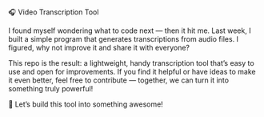 
🎧  Video Transcription Tool

I found myself wondering what to code next — then it hit me. Last week, I built a simple program that generates transcriptions from audio files. I figured, why not improve it and share it with everyone?

This repo is the result: a lightweight, handy transcription tool that’s easy to use and open for improvements. If you find it helpful or have ideas to make it even better, feel free to contribute — together, we can turn it into something truly powerful!

🚀 Let’s build this tool into something awesome!


